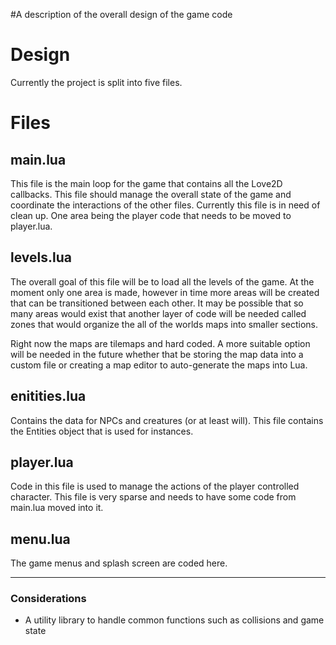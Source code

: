 #A description of the overall design of the game code

# Design #

Currently the project is split into five files.

# Files #

## main.lua ##
This file is the main loop for the game that contains all the Love2D callbacks. This file should manage the overall state of the game and coordinate the interactions of the other files. Currently this file is in need of clean up. One area being the player code that needs to be moved to player.lua.

## levels.lua ##
The overall goal of this file will be to load all the levels of the game. At the moment only one area is made, however in time more areas will be created that can be transitioned between each other. It may be possible that so many areas would exist that another layer of code will be needed called zones that would organize the all of the worlds maps into smaller sections.

Right now the maps are tilemaps and hard coded. A more suitable option will be needed in the future whether that be storing the map data into a custom file or creating a map editor to auto-generate the maps into Lua.

## enitities.lua ##
Contains the data for NPCs and creatures (or at least will). This file contains the Entities object that is used for instances.

## player.lua ##
Code in this file is used to manage the actions of the player controlled character. This file is very sparse and needs to have some code from main.lua moved into it.

## menu.lua ##
The game menus and splash screen are coded here.

---
### Considerations ###
  * A utility library to handle common functions such as collisions and game state